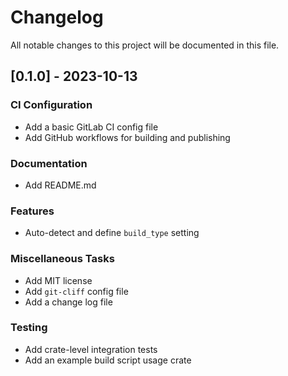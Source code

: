 # Changelog

All notable changes to this project will be documented in this file.

## [0.1.0] - 2023-10-13

### CI Configuration

- Add a basic GitLab CI config file
- Add GitHub workflows for building and publishing

### Documentation

- Add README.md

### Features

- Auto-detect and define `build_type` setting

### Miscellaneous Tasks

- Add MIT license
- Add `git-cliff` config file
- Add a change log file

### Testing

- Add crate-level integration tests
- Add an example build script usage crate

<!-- generated by git-cliff -->
